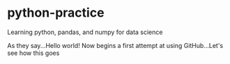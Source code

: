 # python-practice
Learning python, pandas, and numpy for data science

As they say...Hello world! 
Now begins a first attempt at using GitHub...Let's see how this goes
